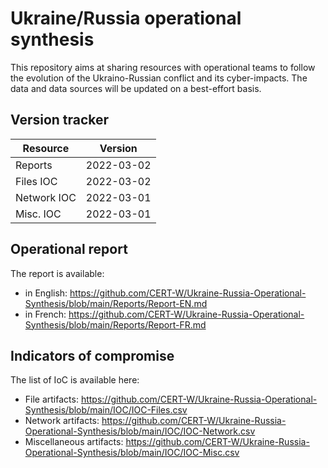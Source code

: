 # Ukraine/Russia operational synthesis

This repository aims at sharing resources with operational teams to follow the evolution of the Ukraino-Russian conflict and its cyber-impacts.
The data and data sources will be updated on a best-effort basis.

## Version tracker 
| Resource | Version |
| --- | --- |
| Reports | 2022-03-02 |
| Files IOC | 2022-03-02 |
| Network IOC | 2022-03-01 |
| Misc. IOC | 2022-03-01 |


## Operational report

The report is available:

* in English: https://github.com/CERT-W/Ukraine-Russia-Operational-Synthesis/blob/main/Reports/Report-EN.md
* in French: https://github.com/CERT-W/Ukraine-Russia-Operational-Synthesis/blob/main/Reports/Report-FR.md


## Indicators of compromise

The list of IoC is available here: 

* File artifacts: https://github.com/CERT-W/Ukraine-Russia-Operational-Synthesis/blob/main/IOC/IOC-Files.csv
* Network artifacts: https://github.com/CERT-W/Ukraine-Russia-Operational-Synthesis/blob/main/IOC/IOC-Network.csv
* Miscellaneous artifacts: https://github.com/CERT-W/Ukraine-Russia-Operational-Synthesis/blob/main/IOC/IOC-Misc.csv
